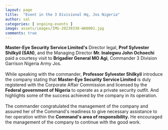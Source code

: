 ```yaml
---
layout: page
title:  "Event in the 3 Divisional Hq, Jos Nigeria"
author: sal
categories: [ ongoing-events ]
image: assets/images/IMG-20230330-WA0001.jpg
comments: true
---
```


**Master-Eye Security Service Limited's** Director legal, **Prof Sylvester Shilkyil (SAN)**,
and the Managing Director **Mr. Inalegwu John Ochoechi** paid a courtesy visit to
**Brigadier General MO Agi**, Commander 3 Division Garrison Nigeria Army Jos. 
<br><br>
While speaking with the commander, **Professor Sylvester Shilkyil** introduce
the company stating that **Master-Eye Security Service Limited** is duly
registered with the Corporate Affair Commission and licensed by the 
**Federal government of Nigeria** to operate as a private security outfit.
And highlights some of the success achieved by the company in its 
operation.
<br><br>
The commander congratulated the management of the company
and assured her of the Command's readiness to give necessary 
assistance to her operation within the **Command's area of responsibility.**
He encouraged the management of the company to continue with the good work.
